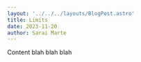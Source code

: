 ```yaml
---
layout: '../../../layouts/BlogPost.astro'
title: Limits
date: 2023-11-20
author: Sarai Marte
---
```



Content blah blah blah